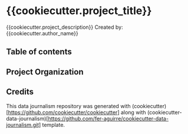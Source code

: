 # {{cookiecutter.project_title}}
{{cookiecutter.project_description}}
Created by: {{cookiecutter.author_name}}

## Table of contents

## Project Organization

## Credits
This data journalism repository was generated with (cookiecutter)[https://github.com/cookiecutter/cookiecutter] along with (cookiecutter-data-journalism)[https://github.com/fer-aguirre/cookiecutter-data-journalism.git] template.